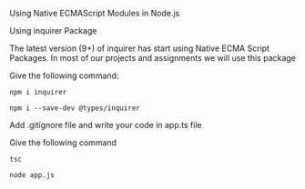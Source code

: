 Using Native ECMAScript Modules in Node.js

Using inquirer Package

The latest version (9+) of inquirer has start using Native ECMA Script Packages. In most of our projects and assignments we will use this package

Give the following command:

    npm i inquirer

    npm i --save-dev @types/inquirer

Add .gitignore file and write your code in app.ts file

Give the following command

    tsc

    node app.js